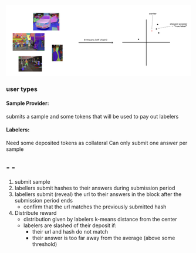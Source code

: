 ![Diagram of the process](img1.png)


### user types

#### Sample Provider:
submits a sample and some tokens that will be used to pay out labelers

#### Labelers:
Need some deposited tokens as collateral
Can only submit one answer per sample




## - -

1. submit sample
2. labellers submit hashes to their answers during submission period
3. labellers submit (reveal) the url to their answers in the block after the submission period ends
    - confirm that the url matches the previously submitted hash
4. Distribute reward
    - distribution given by labelers k-means distance from the center
    - labelers are slashed of their deposit if:
        - their url and hash do not match
        - their answer is too far away from the average (above some threshold)
